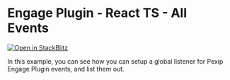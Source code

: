 # Engage Plugin - React TS - All Events

[![Open in StackBlitz](https://developer.stackblitz.com/img/open_in_stackblitz.svg)](https://stackblitz.com/fork/github/skedify/booking-plugin-examples/tree/develop/react-ts/all-events?file=src%2FApp.tsx)

In this example, you can see how you can setup a global listener for Pexip Engage Plugin events, and list them out.
